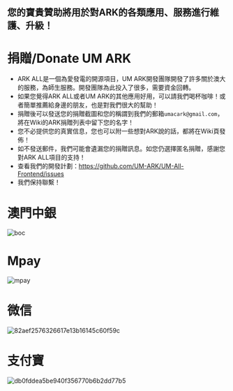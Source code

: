 ## 您的寶貴贊助將用於對ARK的各類應用、服務進行維護、升級！

# 捐贈/Donate UM ARK
- ARK ALL是一個為愛發電的開源項目，UM ARK開發團隊開發了許多關於澳大的服務，為師生服務。開發團隊為此投入了很多，需要資金回轉。
- 如果您覺得ARK ALL或者UM ARK的其他應用好用，可以請我們喝杯咖啡！或者簡單推薦給身邊的朋友，也是對我們很大的幫助！
- 捐贈後可以發送您的捐贈截圖和您的稱謂到我們的郵箱`umacark@gmail.com`，將在Wiki的ARK捐贈列表中留下您的名字！
- 您不必提供您的真實信息，您也可以附一些想對ARK說的話，都將在Wiki頁發佈！
- 如不發送郵件，我們可能會遺漏您的捐贈訊息。如您仍選擇匿名捐贈，感謝您對ARK ALL項目的支持！
- 查看我們的開發計劃：https://github.com/UM-ARK/UM-All-Frontend/issues
- 我們保持聯繫！

# 澳門中銀
![boc](https://github.com/UM-ARK/Donate/assets/55580370/1fab178d-c090-472b-8de2-9188112f721c)

# Mpay
![mpay](https://github.com/UM-ARK/Donate/assets/55580370/044328f9-b609-4ec1-8d16-e8eedd32deca)

# 微信
![82aef2576326617e13b16145c60f59c](https://github.com/UM-ARK/Donate/assets/55580370/afb248b8-3d3b-4954-aac7-a5742a3ae53c)

# 支付寶
![db0fddea5be940f356770b6b2dd77b5](https://github.com/UM-ARK/Donate/assets/55580370/04f246ab-ff80-4a4a-ba48-cf2dc243b0e0)
